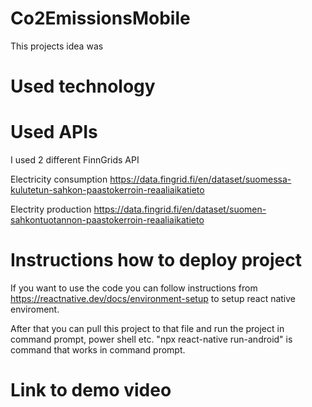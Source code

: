 # Co2EmissionsMobile
This projects idea was

# Used technology


# Used APIs
I used 2 different FinnGrids API 

Electricity consumption
https://data.fingrid.fi/en/dataset/suomessa-kulutetun-sahkon-paastokerroin-reaaliaikatieto

Electrity production
https://data.fingrid.fi/en/dataset/suomen-sahkontuotannon-paastokerroin-reaaliaikatieto

# Instructions how to deploy project
If you want to use the code you can follow instructions from https://reactnative.dev/docs/environment-setup to setup react native enviroment.

After that you can pull this project to that file and run the project in command prompt, power shell etc.
"npx react-native run-android" is command that works in command prompt.



# Link to demo video

